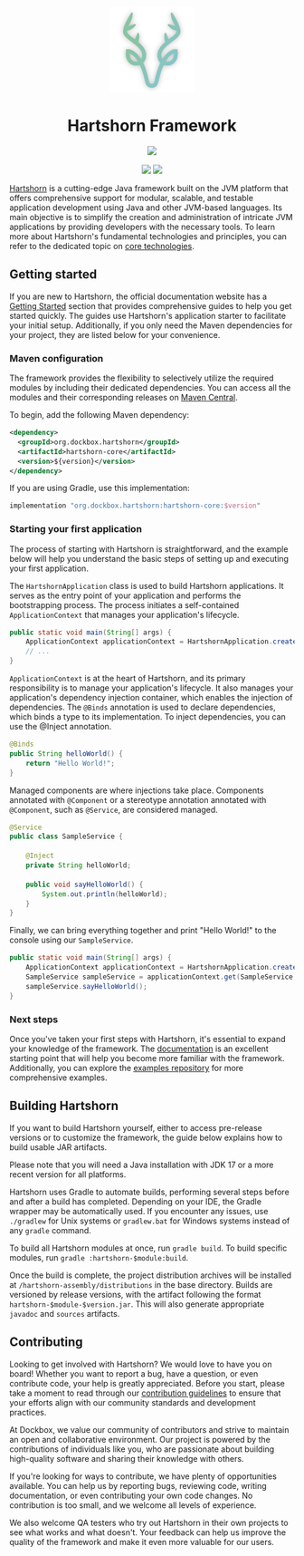<p align="center"><img alt="Hartshorn" src="./hartshorn-assembly/images/logo_shadow.png" height="150" /></p>
<h1 align="center">Hartshorn Framework</h1>
<p align="center"><img src="https://github.com/GuusLieben/Hartshorn/actions/workflows/hartshorn.yml/badge.svg"></p>
<p align="center"><img src="https://img.shields.io/badge/JDK%20source-17-white"> <img src="https://img.shields.io/badge/JDK%20target-19-white"></p>

[Hartshorn](https://hartshorn.dockbox.org/) is a cutting-edge Java framework built on the JVM platform that offers comprehensive support for modular, scalable, and testable application development using Java and other JVM-based languages. Its main objective is to simplify the creation and administration of intricate JVM applications by providing developers with the necessary tools. To learn more about Hartshorn's fundamental technologies and principles, you can refer to the dedicated topic on [core technologies](https://hartshorn.dockbox.org/core/cdi/).

## Getting started

If you are new to Hartshorn, the official documentation website has a [Getting Started](https://hartshorn.dockbox.org/getting-started/setup/) section that provides comprehensive guides to help you get started quickly. The guides use Hartshorn's application starter to facilitate your initial setup. Additionally, if you only need the Maven dependencies for your project, they are listed below for your convenience.

### Maven configuration

The framework provides the flexibility to selectively utilize the required modules by including their dedicated dependencies. You can access all the modules and their corresponding releases on [Maven Central](https://central.sonatype.dev/namespace/org.dockbox.hartshorn).

To begin, add the following Maven dependency:

```xml
<dependency>
  <groupId>org.dockbox.hartshorn</groupId>
  <artifactId>hartshorn-core</artifactId>
  <version>${version}</version>
</dependency>
```

If you are using Gradle, use this implementation:

```groovy
implementation "org.dockbox.hartshorn:hartshorn-core:$version"
```

### Starting your first application

The process of starting with Hartshorn is straightforward, and the example below will help you understand the basic steps of setting up and executing your first application.

The `HartshornApplication` class is used to build Hartshorn applications. It serves as the entry point of your application and performs the bootstrapping process. The process initiates a self-contained `ApplicationContext` that manages your application's lifecycle.

```java
public static void main(String[] args) {
    ApplicationContext applicationContext = HartshornApplication.create();
    // ...
}
```

`ApplicationContext` is at the heart of Hartshorn, and its primary responsibility is to manage your application's lifecycle. It also manages your application's dependency injection container, which enables the injection of dependencies. The `@Binds` annotation is used to declare dependencies, which binds a type to its implementation. To inject dependencies, you can use the @Inject annotation.

```java
@Binds
public String helloWorld() {
    return "Hello World!";
}
```

Managed components are where injections take place. Components annotated with `@Component` or a stereotype annotation annotated with `@Component`, such as `@Service`, are considered managed.

```java
@Service
public class SampleService {
    
    @Inject
    private String helloWorld;
    
    public void sayHelloWorld() {
        System.out.println(helloWorld);
    }
}
```

Finally, we can bring everything together and print "Hello World!" to the console using our `SampleService`.

```java
public static void main(String[] args) {
    ApplicationContext applicationContext = HartshornApplication.create();
    SampleService sampleService = applicationContext.get(SampleService.class);
    sampleService.sayHelloWorld();
}
```

### Next steps

Once you've taken your first steps with Hartshorn, it's essential to expand your knowledge of the framework. The [documentation](https://hartshorn.dockbox.org/) is an excellent starting point that will help you become more familiar with the framework. Additionally, you can explore the [examples repository](https://github.com/Dockbox-OSS/Hartshorn-Examples) for more comprehensive examples.

## Building Hartshorn

If you want to build Hartshorn yourself, either to access pre-release versions or to customize the framework, the guide below explains how to build usable JAR artifacts.

Please note that you will need a Java installation with JDK 17 or a more recent version for all platforms.

Hartshorn uses Gradle to automate builds, performing several steps before and after a build has completed. Depending on your IDE, the Gradle wrapper may be automatically used. If you encounter any issues, use `./gradlew` for Unix systems or `gradlew.bat` for Windows systems instead of any `gradle` command.

To build all Hartshorn modules at once, run `gradle build`. To build specific modules, run `gradle :hartshorn-$module:build`.

Once the build is complete, the project distribution archives will be installed at `/hartshorn-assembly/distributions` in the base directory. Builds are versioned by release versions, with the artifact following the format `hartshorn-$module-$version.jar`. This will also generate appropriate `javadoc` and `sources` artifacts.

## Contributing

Looking to get involved with Hartshorn? We would love to have you on board! Whether you want to report a bug, have a question, or even contribute code, your help is greatly appreciated. Before you start, please take a moment to read through our [contribution guidelines](https://hartshorn.dockbox.org/contributing/) to ensure that your efforts align with our community standards and development practices.

At Dockbox, we value our community of contributors and strive to maintain an open and collaborative environment. Our project is powered by the contributions of individuals like you, who are passionate about building high-quality software and sharing their knowledge with others.

If you're looking for ways to contribute, we have plenty of opportunities available. You can help us by reporting bugs, reviewing code, writing documentation, or even contributing your own code changes. No contribution is too small, and we welcome all levels of experience.

We also welcome QA testers who try out Hartshorn in their own projects to see what works and what doesn't. Your feedback can help us improve the quality of the framework and make it even more valuable for our users.
